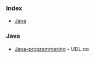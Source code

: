 ### Index

* [Java](#Java)

### Java

* [Java-programmering](https://www.youtube.com/playlist?list=PLIrUJXSXz9cmvNZ_Y0QT-r25efmN42rm5) - UDL.no
